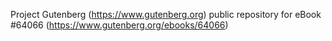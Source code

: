 Project Gutenberg (https://www.gutenberg.org) public repository for
eBook #64066 (https://www.gutenberg.org/ebooks/64066)
